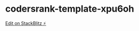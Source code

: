 # codersrank-template-xpu6oh

[Edit on StackBlitz ⚡️](https://stackblitz.com/edit/codersrank-template-xpu6oh)
